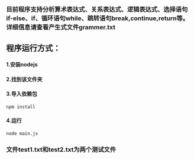 ### 目前程序支持分析算术表达式、关系表达式、逻辑表达式、选择语句if-else、if、循环语句while、跳转语句break,continue,return等。详细信息请查看产生式文件grammer.txt
## 程序运行方式：
#### 1.安装nodejs
#### 2.找到该文件夹
#### 3.导入依赖包
```npm install```
#### 4.运行
```node main.js```

### 文件test1.txt和test2.txt为两个测试文件
